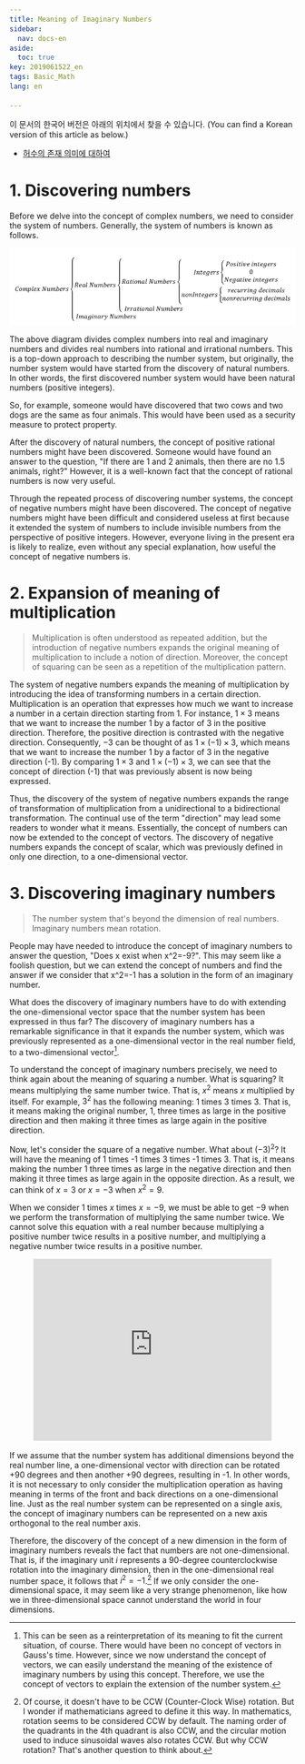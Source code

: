 ```yaml
---
title: Meaning of Imaginary Numbers
sidebar:
  nav: docs-en
aside:
  toc: true
key: 2019061522_en
tags: Basic_Math
lang: en

---
```


이 문서의 한국어 버전은 아래의 위치에서 찾을 수 있습니다. (You can find a Korean version of this article as below.)

* [허수의 존재 의미에 대하여](https://angeloyeo.github.io/2019/06/15/imaginary_number.html)
  
# 1. Discovering numbers

Before we delve into the concept of complex numbers, we need to consider the system of numbers. Generally, the system of numbers is known as follows.

<p align = "center">
  <img src = "https://raw.githubusercontent.com/angeloyeo/angeloyeo.github.io/master/pics/imaginary_number_en/pic1.png">
</p>

The above diagram divides complex numbers into real and imaginary numbers and divides real numbers into rational and irrational numbers. This is a top-down approach to describing the number system, but originally, the number system would have started from the discovery of natural numbers. In other words, the first discovered number system would have been natural numbers (positive integers).

So, for example, someone would have discovered that two cows and two dogs are the same as four animals. This would have been used as a security measure to protect property.

After the discovery of natural numbers, the concept of positive rational numbers might have been discovered. Someone would have found an answer to the question, "If there are 1 and 2 animals, then there are no 1.5 animals, right?" However, it is a well-known fact that the concept of rational numbers is now very useful.

Through the repeated process of discovering number systems, the concept of negative numbers might have been discovered. The concept of negative numbers might have been difficult and considered useless at first because it extended the system of numbers to include invisible numbers from the perspective of positive integers. However, everyone living in the present era is likely to realize, even without any special explanation, how useful the concept of negative numbers is.

# 2. Expansion of meaning of multiplication

> Multiplication is often understood as repeated addition, but the introduction of negative numbers expands the original meaning of multiplication to include a notion of direction. Moreover, the concept of squaring can be seen as a repetition of the multiplication pattern.

The system of negative numbers expands the meaning of multiplication by introducing the idea of transforming numbers in a certain direction. Multiplication is an operation that expresses how much we want to increase a number in a certain direction starting from 1. For instance, $1\times3$ means that we want to increase the number 1 by a factor of 3 in the positive direction. Therefore, the positive direction is contrasted with the negative direction. Consequently, $-3$ can be thought of as $1\times (-1) \times 3$, which means that we want to increase the number 1 by a factor of 3 in the negative direction (-1). By comparing $1\times 3$ and $1\times (-1)\times 3$, we can see that the concept of direction (-1) that was previously absent is now being expressed.

Thus, the discovery of the system of negative numbers expands the range of transformation of multiplication from a unidirectional to a bidirectional transformation. The continual use of the term "direction" may lead some readers to wonder what it means. Essentially, the concept of numbers can now be extended to the concept of vectors. The discovery of negative numbers expands the concept of scalar, which was previously defined in only one direction, to a one-dimensional vector.

# 3. Discovering imaginary numbers
> The number system that's beyond the dimension of real numbers. Imaginary numbers mean rotation.

People may have needed to introduce the concept of imaginary numbers to answer the question, "Does x exist when x^2=-9?". This may seem like a foolish question, but we can extend the concept of numbers and find the answer if we consider that x^2=-1 has a solution in the form of an imaginary number.

What does the discovery of imaginary numbers have to do with extending the one-dimensional vector space that the number system has been expressed in thus far? The discovery of imaginary numbers has a remarkable significance in that it expands the number system, which was previously represented as a one-dimensional vector in the real number field, to a two-dimensional vector[^myfootnote].

To understand the concept of imaginary numbers precisely, we need to think again about the meaning of squaring a number. What is squaring? It means multiplying the same number twice. That is, $x^2$ means $x$ multiplied by itself. For example, $3^2$ has the following meaning: $1$ times $3$ times $3$. That is, it means making the original number, $1$, three times as large in the positive direction and then making it three times as large again in the positive direction.

Now, let's consider the square of a negative number. What about $(-3)^2$? It will have the meaning of 1 times -1 times 3 times -1 times 3. That is, it means making the number 1 three times as large in the negative direction and then making it three times as large again in the opposite direction. As a result, we can think of $x=3$ or $x=-3$ when $x^2=9$.

When we consider $1$ times $x$ times $x = -9$, we must be able to get $-9$ when we perform the transformation of multiplying the same number twice. We cannot solve this equation with a real number because multiplying a positive number twice results in a positive number, and multiplying a negative number twice results in a positive number.


<p align="center"><iframe  src="https://angeloyeo.github.io/p5/imaginary_number_1_to_minus_1/" width="420" height = "320" frameborder="0"></iframe></p>

If we assume that the number system has additional dimensions beyond the real number line, a one-dimensional vector with direction can be rotated +90 degrees and then another +90 degrees, resulting in -1. In other words, it is not necessary to only consider the multiplication operation as having meaning in terms of the front and back directions on a one-dimensional line. Just as the real number system can be represented on a single axis, the concept of imaginary numbers can be represented on a new axis orthogonal to the real number axis.

Therefore, the discovery of the concept of a new dimension in the form of imaginary numbers reveals the fact that numbers are not one-dimensional. That is, if the imaginary unit $i$ represents a 90-degree counterclockwise rotation into the imaginary dimension, then in the one-dimensional real number space, it follows that $i^2=-1$.[^2] If we only consider the one-dimensional space, it may seem like a very strange phenomenon, like how we in three-dimensional space cannot understand the world in four dimensions.


[^myfootnote]: This can be seen as a reinterpretation of its meaning to fit the current situation, of course. There would have been no concept of vectors in Gauss's time. However, since we now understand the concept of vectors, we can easily understand the meaning of the existence of imaginary numbers by using this concept. Therefore, we use the concept of vectors to explain the extension of the number system.

[^2]: Of course, it doesn't have to be CCW (Counter-Clock Wise) rotation. But I wonder if mathematicians agreed to define it this way. In mathematics, rotation seems to be considered CCW by default. The naming order of the quadrants in the 4th quadrant is also CCW, and the circular motion used to induce sinusoidal waves also rotates CCW. But why CCW rotation? That's another question to think about.